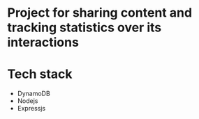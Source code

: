 # Project for sharing content and tracking statistics over its interactions

# Tech stack
- DynamoDB
- Nodejs
- Expressjs
